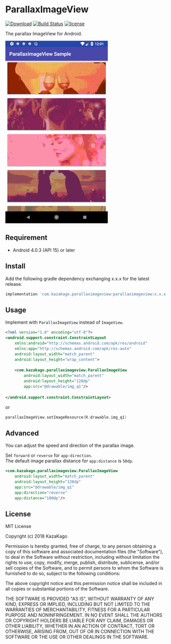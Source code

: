 ParallaxImageView
====

[![Download](https://api.bintray.com/packages/kazakago/maven/parallaximageview/images/download.svg)](https://bintray.com/kazakago/maven/parallaximageview/_latestVersion)
[![Build Status](https://www.bitrise.io/app/b0e1a53834e256a3/status.svg?token=78T5u9N6K5RGcIwKycve1Q)](https://www.bitrise.io/app/b0e1a53834e256a3)
[![license](https://img.shields.io/github/license/kazakago/parallaximageview.svg)](LICENSE.md)

The parallax ImageView for Android.

![screenshot.gif](./artwork/screenshot.gif)

## Requirement

- Android 4.0.3 (API 15) or later

## Install

Add the following gradle dependency exchanging x.x.x for the latest release.

```groovy
implementation 'com.kazakago.parallaximageview:parallaximageview:x.x.x'
```

## Usage

Implement with `ParallaxImageView` instead of `ImageView`.

```xml
<?xml version="1.0" encoding="utf-8"?>
<android.support.constraint.ConstraintLayout
    xmlns:android="http://schemas.android.com/apk/res/android"
    xmlns:app="http://schemas.android.com/apk/res-auto"
    android:layout_width="match_parent"
    android:layout_height="wrap_content">

    <com.kazakago.parallaximageview.ParallaxImageView
        android:layout_width="match_parent"
        android:layout_height="128dp"
        app:src="@drawable/img_q1"/>

</android.support.constraint.ConstraintLayout>
```

or 

```kotlin
parallaxImageView.setImageResource(R.drawable.img_q1)
```

## Advanced

You can adjust the speed and direction of the parallax image.  

Set `forward` or `reverse` for `app:direction`.  
The default image parallax distance for `app:distance` is `50dp`.  

```xml
<com.kazakago.parallaximageview.ParallaxImageView
    android:layout_width="match_parent"
    android:layout_height="128dp"
    app:src="@drawable/img_q1"
    app:direction="reverse"
    app:distance="100dp"/>
```

## License

MIT License

Copyright (c) 2018 KazaKago

Permission is hereby granted, free of charge, to any person obtaining a copy of this software and associated documentation files (the "Software"), to deal in the Software without restriction, including without limitation the rights to use, copy, modify, merge, publish, distribute, sublicense, and/or sell copies of the Software, and to permit persons to whom the Software is furnished to do so, subject to the following conditions:

The above copyright notice and this permission notice shall be included in all copies or substantial portions of the Software.

THE SOFTWARE IS PROVIDED "AS IS", WITHOUT WARRANTY OF ANY KIND, EXPRESS OR IMPLIED, INCLUDING BUT NOT LIMITED TO THE WARRANTIES OF MERCHANTABILITY, FITNESS FOR A PARTICULAR PURPOSE AND NONINFRINGEMENT. IN NO EVENT SHALL THE AUTHORS OR COPYRIGHT HOLDERS BE LIABLE FOR ANY CLAIM, DAMAGES OR OTHER LIABILITY, WHETHER IN AN ACTION OF CONTRACT, TORT OR OTHERWISE, ARISING FROM, OUT OF OR IN CONNECTION WITH THE SOFTWARE OR THE USE OR OTHER DEALINGS IN THE SOFTWARE.
